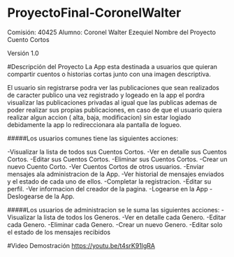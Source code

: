 # ProyectoFinal-CoronelWalter
Comisión: 40425
Alumno: Coronel Walter Ezequiel
Nombre del Proyecto
Cuento Cortos

Versión
1.0

#Descripción del Proyecto
La App esta destinada a usuarios que quieran compartir cuentos o historias cortas junto con una imagen descriptiva.

El usuario sin registrarse podra ver las publicaciones que sean realizados de caracter publico una vez registrado y logeado en la app el pordra visualizar las publicaciones privadas al igual que las publicas ademas de poder realizar sus propias publicaciones, en caso de que el usuario quiera realizar algun accion ( alta, baja, modificacion) sin estar logiado debidamente la app lo redireccionara ala pantalla de logueo.

#####Los usuarios comunes tiene las siguientes acciones:

-Visualizar la lista de todos sus Cuentos Cortos.
-Ver en detalle sus Cuentos Cortos.
-Editar sus Cuentos Cortos.
-Eliminar sus Cuentos Cortos.
-Crear un nuevo Cuento Corto.
-Ver Cuentos Cortos de otros usuarios.
-Enviar mensajes ala administracion de la App.
-Ver historial de mensajes enviados y el estado de cada uno de ellos.
-Completar la registracion.
-Editar su perfil.
-Ver informacion del creador de la pagina.
-Logearse en la App
-Deslogearse de la App.

#####Los usuarios de administracion se le suma las siguientes acciones:
-Visualizar la lista de todos los Generos. 
-Ver en detalle cada Genero.
-Editar cada Genero.
-Eliminar cada Genero.
-Crear un nuevo Genero.
-Editar solo el estado de los mensajes recibidos

#Video Demostración
https://youtu.be/t4srK91lgRA

